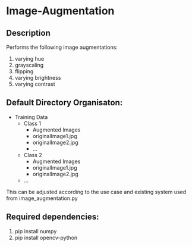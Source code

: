 # Image-Augmentation

## Description
Performs the following image augmentations:
1. varying hue
2. grayscaling
3. flipping
4. varying brightness
5. varying contrast


## Default Directory Organisaton:
- Training Data
    - Class 1
        - Augmented Images
        - originalImage1.jpg
        - originalImage2.jpg
        - ...
    - Class 2
        - Augmented Images
        - originalImage1.jpg
        - originalImage2.jpg
    - ...

This can be adjusted according to the use case and existing system used from image_augmentation.py


## Required dependencies:
1. pip install numpy
2. pip install opencv-python



